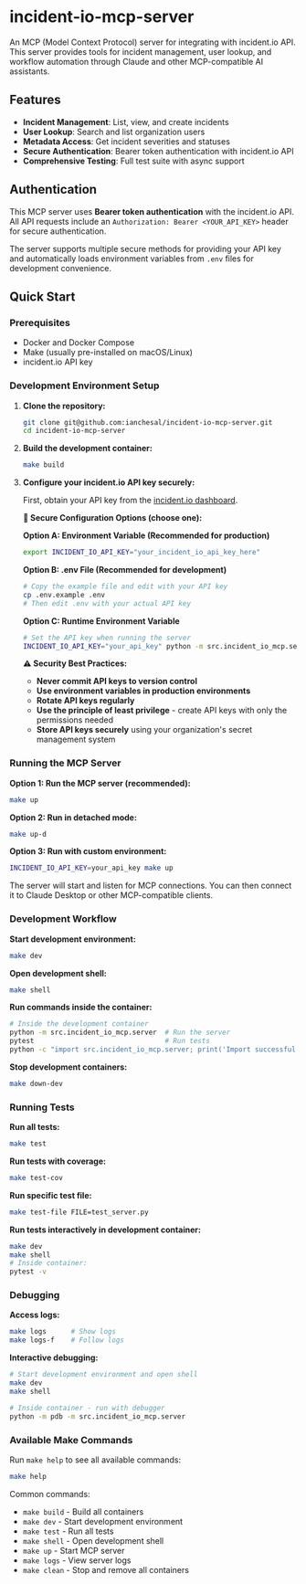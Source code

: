 # incident-io-mcp-server

An MCP (Model Context Protocol) server for integrating with incident.io API. This server provides tools for incident management, user lookup, and workflow automation through Claude and other MCP-compatible AI assistants.

## Features

- **Incident Management**: List, view, and create incidents
- **User Lookup**: Search and list organization users
- **Metadata Access**: Get incident severities and statuses
- **Secure Authentication**: Bearer token authentication with incident.io API
- **Comprehensive Testing**: Full test suite with async support

## Authentication

This MCP server uses **Bearer token authentication** with the incident.io API. All API requests include an `Authorization: Bearer <YOUR_API_KEY>` header for secure authentication.

The server supports multiple secure methods for providing your API key and automatically loads environment variables from `.env` files for development convenience.

## Quick Start

### Prerequisites

- Docker and Docker Compose
- Make (usually pre-installed on macOS/Linux)
- incident.io API key

### Development Environment Setup

1. **Clone the repository:**
   ```bash
   git clone git@github.com:ianchesal/incident-io-mcp-server.git
   cd incident-io-mcp-server
   ```

2. **Build the development container:**
   ```bash
   make build
   ```

3. **Configure your incident.io API key securely:**

   First, obtain your API key from the [incident.io dashboard](https://app.incident.io/settings/api-keys).

   **🔐 Secure Configuration Options (choose one):**

   **Option A: Environment Variable (Recommended for production)**
   ```bash
   export INCIDENT_IO_API_KEY="your_incident_io_api_key_here"
   ```

   **Option B: .env File (Recommended for development)**
   ```bash
   # Copy the example file and edit with your API key
   cp .env.example .env
   # Then edit .env with your actual API key
   ```

   **Option C: Runtime Environment Variable**
   ```bash
   # Set the API key when running the server
   INCIDENT_IO_API_KEY="your_api_key" python -m src.incident_io_mcp.server
   ```

   **⚠️ Security Best Practices:**
   - **Never commit API keys to version control**
   - **Use environment variables in production environments**
   - **Rotate API keys regularly**
   - **Use the principle of least privilege** - create API keys with only the permissions needed
   - **Store API keys securely** using your organization's secret management system

### Running the MCP Server

**Option 1: Run the MCP server (recommended):**
```bash
make up
```

**Option 2: Run in detached mode:**
```bash
make up-d
```

**Option 3: Run with custom environment:**
```bash
INCIDENT_IO_API_KEY=your_api_key make up
```

The server will start and listen for MCP connections. You can then connect it to Claude Desktop or other MCP-compatible clients.

### Development Workflow

**Start development environment:**
```bash
make dev
```

**Open development shell:**
```bash
make shell
```

**Run commands inside the container:**
```bash
# Inside the development container
python -m src.incident_io_mcp.server  # Run the server
pytest                                # Run tests
python -c "import src.incident_io_mcp.server; print('Import successful')"  # Test imports
```

**Stop development containers:**
```bash
make down-dev
```

### Running Tests

**Run all tests:**
```bash
make test
```

**Run tests with coverage:**
```bash
make test-cov
```

**Run specific test file:**
```bash
make test-file FILE=test_server.py
```

**Run tests interactively in development container:**
```bash
make dev
make shell
# Inside container:
pytest -v
```

### Debugging

**Access logs:**
```bash
make logs      # Show logs
make logs-f    # Follow logs
```

**Interactive debugging:**
```bash
# Start development environment and open shell
make dev
make shell

# Inside container - run with debugger
python -m pdb -m src.incident_io_mcp.server
```

### Available Make Commands

Run `make help` to see all available commands:

```bash
make help
```

Common commands:
- `make build` - Build all containers
- `make dev` - Start development environment
- `make test` - Run all tests
- `make shell` - Open development shell
- `make up` - Start MCP server
- `make logs` - View server logs
- `make clean` - Stop and remove all containers

